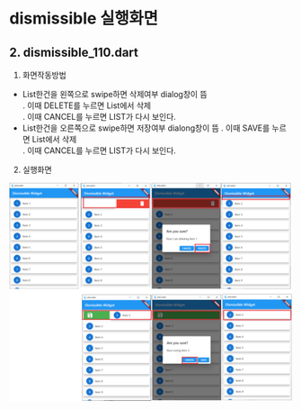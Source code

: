 # dismissible 실행화면 

## 2. dismissible_110.dart 
1. 화면작동방법
 - List한건을 왼쪽으로 swipe하면 삭제여부 dialog창이 뜸   
    . 이때 DELETE를 누르면 List에서 삭제   
    . 이때 CANCEL를 누르면 LIST가 다시 보인다.
 - List한건을 오른쪽으로 swipe하면 저장여부 dialong창이 뜸
    . 이때 SAVE를 누르면 List에서 삭제   
    . 이때 CANCEL를 누르면 LIST가 다시 보인다.
2. 실행화면
 <img src='./README_images/dismissible_110_1.png'>

